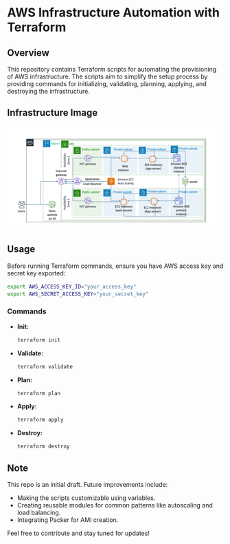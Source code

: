 # AWS Infrastructure Automation with Terraform

## Overview

This repository contains Terraform scripts for automating the provisioning of AWS infrastructure. The scripts aim to simplify the setup process by providing commands for initializing, validating, planning, applying, and destroying the infrastructure.

## Infrastructure Image

![Infrastructure Image](infra.png)

## Usage

Before running Terraform commands, ensure you have AWS access key and secret key exported:

```bash
export AWS_ACCESS_KEY_ID="your_access_key"
export AWS_SECRET_ACCESS_KEY="your_secret_key"
```

### Commands

- **Init:**
  ```bash
  terraform init
  ```

- **Validate:**
  ```bash
  terraform validate
  ```

- **Plan:**
  ```bash
  terraform plan
  ```

- **Apply:**
  ```bash
  terraform apply
  ```

- **Destroy:**
  ```bash
  terraform destroy
  ```

## Note

This repo is an initial draft. Future improvements include:

- Making the scripts customizable using variables.
- Creating reusable modules for common patterns like autoscaling and load balancing.
- Integrating Packer for AMI creation.

Feel free to contribute and stay tuned for updates!
